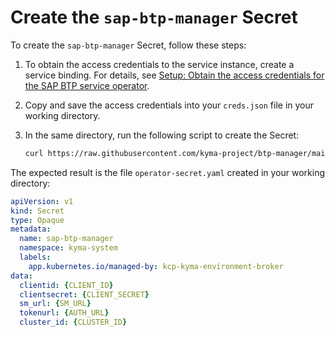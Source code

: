 # Create the `sap-btp-manager` Secret

<!--this content is for OS users only-->
To create the `sap-btp-manager` Secret, follow these steps:
1. To obtain the access credentials to the service instance, create a service binding.  For details, see [Setup: Obtain the access credentials for the SAP BTP service operator](https://github.com/SAP/sap-btp-service-operator#setup).
2. Copy and save the access credentials into your `creds.json` file in your working directory. 
3. In the same directory, run the following script to create the Secret:
   
   ```sh
   curl https://raw.githubusercontent.com/kyma-project/btp-manager/main/hack/create-secret-file.sh | bash -s
   ```

The expected result is the file `operator-secret.yaml` created in your working directory:

```yaml
apiVersion: v1
kind: Secret
type: Opaque
metadata:
  name: sap-btp-manager
  namespace: kyma-system
  labels:
    app.kubernetes.io/managed-by: kcp-kyma-environment-broker
data:
  clientid: {CLIENT_ID}
  clientsecret: {CLIENT_SECRET}
  sm_url: {SM_URL}
  tokenurl: {AUTH_URL}
  cluster_id: {CLUSTER_ID}
```
